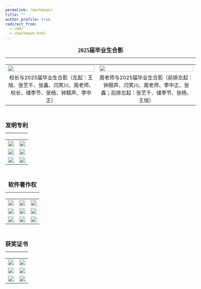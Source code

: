 ```yaml
---
permalink: /markdown/
title: ""
author_profile: true
redirect_from: 
  - /md/
  - /markdown.html
---
```


<table style="width: 120%; text-align: center;">
  <tr>
    <th colspan="2" style="font-size: 1.5em; padding: 10px 0;">
      <caption><font face="微软雅黑" size=4><b>2025届毕业生合影</b></font></caption>
    </th>
  </tr>
  <tr>
    <td>
      <img src="https://hpc-neau.github.io/zhoucj/images/IMG_5637.JPG" style="max-width: 100%; height: auto; width: 100%; max-width: 1200px;">
    </td>
    <td>
      <img src="https://hpc-neau.github.io/zhoucj/images/IMG_5645.JPG" style="max-width: 100%; height: auto; width: 100%; max-width: 1200px;">
    </td>
  </tr>
  <tr>
    <td>
      校长与2025届毕业生合影（左起：王旭、张艺千、张鑫、闫笑川、周老师、校长、储李节、张杨、钟题声、李中正）
    </td>
    <td>
      周老师与2025届毕业生合影（前排左起：钟题声、闫笑川、周老师、李中正、张鑫；后排左起：张艺千、储李节、张杨、王旭）
    </td>
  </tr>
</table>

<br>

<table style="width: 120%; text-align: center;">
  <tr>
    <th colspan="2" style="font-size: 1.5em; padding: 10px 0;">
      <caption><font face="微软雅黑" size=4><b>发明专利</b></font></caption>
    </th>
  </tr>
  <tr>
    <td>
      <img src="https://hpc-neau.github.io/zhoucj/images/ZL_DCGAN.png" style="max-width: 100%; height: auto; width: 100%; max-width: 1200px;">
    </td>
    <td>
      <img src="https://hpc-neau.github.io/zhoucj/images/ZL_DRAE_SVM.png" style="max-width: 100%; height: auto; width: 100%; max-width: 1200px;">
    </td>
  </tr>
  <tr>
    <td>
      <img src="https://hpc-neau.github.io/zhoucj/images/ZL_finegrain.png" style="max-width: 100%; height: auto; width: 100%; max-width: 1200px;">
    </td>
    <td>
      <img src="https://hpc-neau.github.io/zhoucj/images/ZL_RAML.png" style="max-width: 100%; height: auto; width: 100%; max-width: 1200px;">
    </td>
  </tr>
  <tr>
    <td>
      <img src="https://hpc-neau.github.io/zhoucj/images/ZL_transformer.png" style="max-width: 100%; height: auto; width: 100%; max-width: 1200px;">
    </td>
    <td>
      <img src="https://hpc-neau.github.io/zhoucj/images/ZL.png" style="max-width: 100%; height: auto; width: 100%; max-width: 1200px;">
    </td>
  </tr>
</table>

<br>

<table style="width: 120%; text-align: center;">
  <tr>
    <th colspan="4" style="font-size: 1.5em; padding: 10px 0;">
      <caption><font face="微软雅黑" size=4><b>软件著作权</b></font></caption>
    </th>
  </tr>
  <tr>
    <td><img src="https://hpc-neau.github.io/zhoucj/images/RZ_01.jpg" style="width: 100%; max-width: 1200px; height: auto;"></td>
    <td><img src="https://hpc-neau.github.io/zhoucj/images/RZ_02.jpg" style="width: 100%; max-width: 1200px; height: auto;"></td>
    <td><img src="https://hpc-neau.github.io/zhoucj/images/RZ_03.jpg" style="width: 100%; max-width: 1200px; height: auto;"></td>
  </tr>
  <tr>
    <td><img src="https://hpc-neau.github.io/zhoucj/images/RZ_04.jpg" style="width: 100%; max-width: 1200px; height: auto;"></td>
    <td><img src="https://hpc-neau.github.io/zhoucj/images/RZ_05.jpg" style="width: 100%; max-width: 1200px; height: auto;"></td>
    <td><img src="https://hpc-neau.github.io/zhoucj/images/RZ_06.jpg" style="width: 100%; max-width: 1200px; height: auto;"></td>
  </tr>
   <tr>
    <td><img src="https://hpc-neau.github.io/zhoucj/images/RZ_07.jpg" style="width: 100%; max-width: 1200px; height: auto;"></td>
    <td><img src="https://hpc-neau.github.io/zhoucj/images/RZ_08.jpg" style="width: 100%; max-width: 1200px; height: auto;"></td>
    <td><img src="https://hpc-neau.github.io/zhoucj/images/RZ_09.jpg" style="width: 100%; max-width: 1200px; height: auto;"></td>
  </tr>
</table>

<br>

<table style="width: 120%; text-align: center;">
  <tr>
    <th colspan="3" style="font-size: 1.5em; padding: 10px 0;">
      <caption><font face="微软雅黑" size=4><b>获奖证书</b></font></caption>
    </th>
  </tr>
  <tr>
    <td><img src="https://hpc-neau.github.io/zhoucj/images/award_1.jpg" style="width: 100%; max-width: 1200px; height: auto;"></td>
    <td><img src="https://hpc-neau.github.io/zhoucj/images/award_2.jpg" style="width: 100%; max-width: 1200px; height: auto;"></td>
  </tr>
  <tr>
    <td><img src="https://hpc-neau.github.io/zhoucj/images/award_3.jpg" style="width: 100%; max-width: 1200px; height: auto;"></td>
    <td><img src="https://hpc-neau.github.io/zhoucj/images/award_4.jpg" style="width: 100%; max-width: 1200px; height: auto;"></td>
  </tr>
   <tr>
    <td><img src="https://hpc-neau.github.io/zhoucj/images/award_5.jpg" style="width: 100%; max-width: 1200px; height: auto;"></td>
    <td><img src="https://hpc-neau.github.io/zhoucj/images/award_6.jpg" style="width: 100%; max-width: 1200px; height: auto;"></td>
  </tr>
</table>
